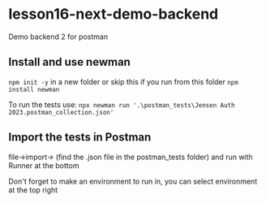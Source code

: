 # lesson16-next-demo-backend
Demo backend 2 for postman

## Install and use newman
`npm init -y` in a new folder or skip this if you run from this folder
`npm install newman`

To run the tests use:
`npx newman run '.\postman_tests\Jensen Auth 2023.postman_collection.json'`

## Import the tests in Postman
file->import-> (find the .json file in the postman_tests folder) and run with Runner at the bottom

Don't forget to make an environment to run in, you can select environment at the top right 